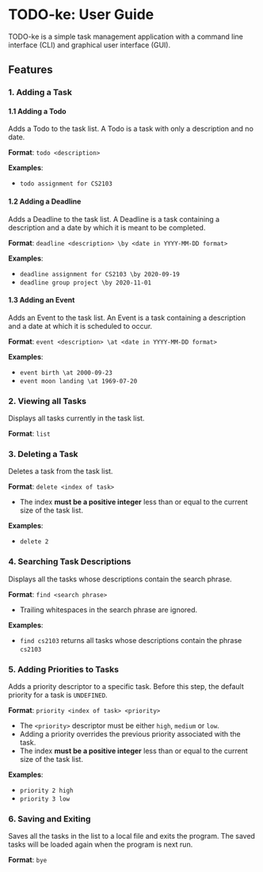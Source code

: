# TODO-ke: User Guide

TODO-ke is a simple task management application with a 
command line interface (CLI) and graphical user interface
(GUI).

## Features 
### 1. Adding a Task
#### 1.1 Adding a Todo
Adds a Todo to the task list. 
A Todo is a task with only a description and no date.

**Format**: `todo <description>`

**Examples**: 
- `todo assignment for CS2103`

#### 1.2 Adding a Deadline
Adds a Deadline to the task list. A Deadline is a task
containing a description and a date by which it is meant to be completed.

**Format**: `deadline <description> \by <date in YYYY-MM-DD format>`

**Examples**: 
- `deadline assignment for CS2103 \by 2020-09-19`
- `deadline group project \by 2020-11-01`

#### 1.3 Adding an Event
Adds an Event to the task list. An Event is a task
containing a description and a date at which it is scheduled to occur.

**Format**: `event <description> \at <date in YYYY-MM-DD format>`

**Examples**: 
- `event birth \at 2000-09-23`
- `event moon landing \at 1969-07-20`

### 2. Viewing all Tasks
Displays all tasks currently in the task list.

**Format**: `list`

### 3. Deleting a Task
Deletes a task from the task list.

**Format**: `delete <index of task>`
- The index **must be a positive integer** less than or equal to
the current size of the task list.

**Examples**: 
- `delete 2`

### 4. Searching Task Descriptions
Displays all the tasks whose descriptions contain the search phrase.

**Format**: `find <search phrase>`
- Trailing whitespaces in the search phrase are ignored.

**Examples**: 
- `find cs2103` returns all tasks whose descriptions contain the phrase `cs2103`

### 5. Adding Priorities to Tasks
Adds a priority descriptor to a specific task. Before this step,
the default priority for a task is `UNDEFINED`.

**Format**: `priority <index of task> <priority>`
- The `<priority>` descriptor must be either `high`, `medium` or `low`.
- Adding a priority overrides the previous priority associated with the task.
- The index **must be a positive integer** less than or equal to
the current size of the task list.

**Examples**: 
- `priority 2 high`
- `priority 3 low`

### 6. Saving and Exiting
Saves all the tasks in the list to a local file and exits the program.
The saved tasks will be loaded again when the program is next run.

**Format**: `bye`
